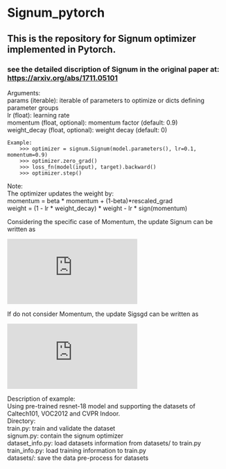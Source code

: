 # Signum_pytorch
## This is the repository for Signum optimizer implemented in Pytorch.
### see the detailed discription of Signum in the original paper at: https://arxiv.org/abs/1711.05101

Arguments:\
        params (iterable): iterable of parameters to optimize or dicts defining
            parameter groups\
        lr (float): learning rate\
        momentum (float, optional): momentum factor (default: 0.9)\
        weight_decay (float, optional): weight decay (default: 0)

    Example:
        >>> optimizer = signum.Signum(model.parameters(), lr=0.1, momentum=0.9)
        >>> optimizer.zero_grad()
        >>> loss_fn(model(input), target).backward()
        >>> optimizer.step()

Note:\
        The optimizer updates the weight by:\
            momentum = beta * momentum + (1-beta)*rescaled_grad\
            weight = (1 - lr * weight_decay) * weight - lr * sign(momentum)

Considering the specific case of Momentum, the update Signum can be written as

![](https://latex.codecogs.com/gif.latex?%5Cbegin%7Balign*%7D%20g_t%20%26%3D%20%5Cnabla%20J%28W_%7Bt-1%7D%29%5C%5C%20m_t%20%26%3D%20%5Cbeta%20m_%7Bt-1%7D%20&plus;%20%281%20-%20%5Cbeta%29%20g_t%5C%5C%20W_t%20%26%3D%20W_%7Bt-1%7D%20-%20%5Ceta_t%20%5Ctext%7Bsign%7D%28m_t%29%20%5Cend%7Balign*%7D)

If do not consider Momentum, the update Sigsgd can be written as

![](https://latex.codecogs.com/gif.latex?%5Cbegin%7Balign*%7D%20g_t%20%26%3D%20%5Cnabla%20J%28W_%7Bt-1%7D%29%5C%5C%20W_t%20%26%3D%20W_%7Bt-1%7D%20-%20%5Ceta_t%20%5Ctext%7Bsign%7D%28g_t%29%20%5Cend%7Balign*%7D)

Description of example:\
Using pre-trained resnet-18 model and supporting the datasets of Caltech101, VOC2012 and CVPR Indoor.\
Directory:\
train.py: train and validate the dataset\
signum.py: contain the signum optimizer\
dataset_info.py: load datasets information from datasets/ to train.py\
train_info.py: load training information to train.py\
datasets/: save the data pre-process for datasets
